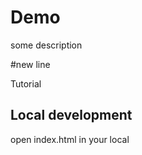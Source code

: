 # Demo

some description

#new line

Tutorial

## Local development

open index.html in your local




